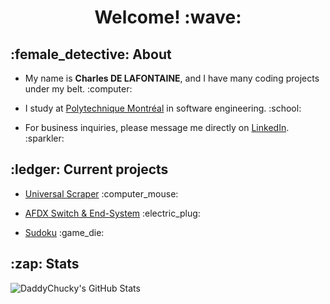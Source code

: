 <h1 style="text-align: center">Welcome! :wave:</h1>

<h2 style="text-align: left">:female_detective: About</h2>
<ul>
<li><p>My name is <b>Charles DE LAFONTAINE</b>, and I have many coding projects under my belt. :computer:</p></li>
<li><p>I study at <a href="https://www.polymtl.ca/">Polytechnique Montréal</a> in software engineering. :school:</p></li>
<li><p>For business inquiries, please message me directly on <a href="https://www.linkedin.com/in/charles-de-lafontaine/">LinkedIn</a>. :sparkler:</p></li>
</ul>

<h2 style="text-align: left">:ledger: Current projects</h2>
<ul>
<li><p><a href="https://github.com/DaddyChucky/UNIVERSAL_SCRAPER">Universal Scraper</a> :computer_mouse:</p></li>
<li><p><a href="https://github.com/AFDX-POLY/ns3module">AFDX Switch & End-System</a> :electric_plug:</p></li>
<li><p><a href="https://github.com/DaddyChucky/SUDOKU">Sudoku</a> :game_die:</p></li>
</ul>

<h2 style="text-align: left">:zap: Stats</h2>
<img align="left" alt="DaddyChucky's GitHub Stats" src="https://github-readme-stats.vercel.app/api?username=daddychucky&theme=tokyonight&count_private=true" />
